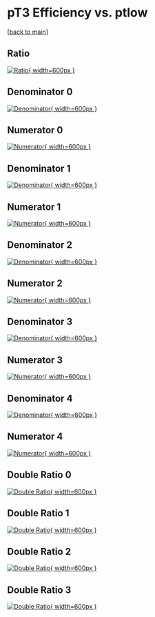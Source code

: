 # pT3 Efficiency vs. ptlow

[[back to main](./)]



## Ratio

[![Ratio](../mtv/var/pT3_xtr_11_0_eff_ptlow.png){ width=600px }](../mtv/var/pT3_xtr_11_0_eff_ptlow.pdf)

## Denominator 0

[![Denominator](../mtv/den/pT3_xtr_11_0_eff_ptlow_den0.png){ width=600px }](../mtv/den/pT3_xtr_11_0_eff_ptlow_den0.pdf)

## Numerator 0

[![Numerator](../mtv/num/pT3_xtr_11_0_eff_ptlow_num0.png){ width=600px }](../mtv/num/pT3_xtr_11_0_eff_ptlow_num0.pdf)

## Denominator 1

[![Denominator](../mtv/den/pT3_xtr_11_0_eff_ptlow_den1.png){ width=600px }](../mtv/den/pT3_xtr_11_0_eff_ptlow_den1.pdf)

## Numerator 1

[![Numerator](../mtv/num/pT3_xtr_11_0_eff_ptlow_num1.png){ width=600px }](../mtv/num/pT3_xtr_11_0_eff_ptlow_num1.pdf)

## Denominator 2

[![Denominator](../mtv/den/pT3_xtr_11_0_eff_ptlow_den2.png){ width=600px }](../mtv/den/pT3_xtr_11_0_eff_ptlow_den2.pdf)

## Numerator 2

[![Numerator](../mtv/num/pT3_xtr_11_0_eff_ptlow_num2.png){ width=600px }](../mtv/num/pT3_xtr_11_0_eff_ptlow_num2.pdf)

## Denominator 3

[![Denominator](../mtv/den/pT3_xtr_11_0_eff_ptlow_den3.png){ width=600px }](../mtv/den/pT3_xtr_11_0_eff_ptlow_den3.pdf)

## Numerator 3

[![Numerator](../mtv/num/pT3_xtr_11_0_eff_ptlow_num3.png){ width=600px }](../mtv/num/pT3_xtr_11_0_eff_ptlow_num3.pdf)

## Denominator 4

[![Denominator](../mtv/den/pT3_xtr_11_0_eff_ptlow_den4.png){ width=600px }](../mtv/den/pT3_xtr_11_0_eff_ptlow_den4.pdf)

## Numerator 4

[![Numerator](../mtv/num/pT3_xtr_11_0_eff_ptlow_num4.png){ width=600px }](../mtv/num/pT3_xtr_11_0_eff_ptlow_num4.pdf)

## Double Ratio 0

[![Double Ratio](../mtv/ratio/pT3_xtr_11_0_eff_ptlow_ratio0.png){ width=600px }](../mtv/ratio/pT3_xtr_11_0_eff_ptlow_ratio0.pdf)

## Double Ratio 1

[![Double Ratio](../mtv/ratio/pT3_xtr_11_0_eff_ptlow_ratio1.png){ width=600px }](../mtv/ratio/pT3_xtr_11_0_eff_ptlow_ratio1.pdf)

## Double Ratio 2

[![Double Ratio](../mtv/ratio/pT3_xtr_11_0_eff_ptlow_ratio2.png){ width=600px }](../mtv/ratio/pT3_xtr_11_0_eff_ptlow_ratio2.pdf)

## Double Ratio 3

[![Double Ratio](../mtv/ratio/pT3_xtr_11_0_eff_ptlow_ratio3.png){ width=600px }](../mtv/ratio/pT3_xtr_11_0_eff_ptlow_ratio3.pdf)

